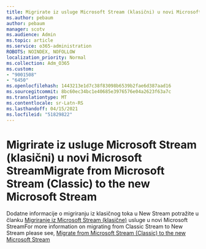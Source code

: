 ```yaml
---
title: Migrirate iz usluge Microsoft Stream (klasični) u novi Microsoft Stream
ms.author: pebaum
author: pebaum
manager: scotv
ms.audience: Admin
ms.topic: article
ms.service: o365-administration
ROBOTS: NOINDEX, NOFOLLOW
localization_priority: Normal
ms.collection: Adm_O365
ms.custom:
- "9001508"
- "6450"
ms.openlocfilehash: 1443213e1d7c38f83098b6539b2fae6d387aad16
ms.sourcegitcommit: 8bc60ec34bc1e40685e3976576e04a2623f63a7c
ms.translationtype: MT
ms.contentlocale: sr-Latn-RS
ms.lasthandoff: 04/15/2021
ms.locfileid: "51829822"
---
```

# <a name="migrate-from-microsoft-stream-classic-to-the-new-microsoft-stream"></a><span data-ttu-id="03d75-102">Migrirate iz usluge Microsoft Stream (klasični) u novi Microsoft Stream</span><span class="sxs-lookup"><span data-stu-id="03d75-102">Migrate from Microsoft Stream (Classic) to the new Microsoft Stream</span></span>

<span data-ttu-id="03d75-103">Dodatne informacije o migriranju iz klasičnog toka u New Stream potražite u članku [Migriranje iz Microsoft Stream (klasične)](https://docs.microsoft.com/stream/classic-migration) usluge u novi Microsoft Stream</span><span class="sxs-lookup"><span data-stu-id="03d75-103">For more information on migrating from Classic Stream to New Stream please see, [Migrate from Microsoft Stream (Classic) to the new Microsoft Stream](https://docs.microsoft.com/stream/classic-migration)</span></span>